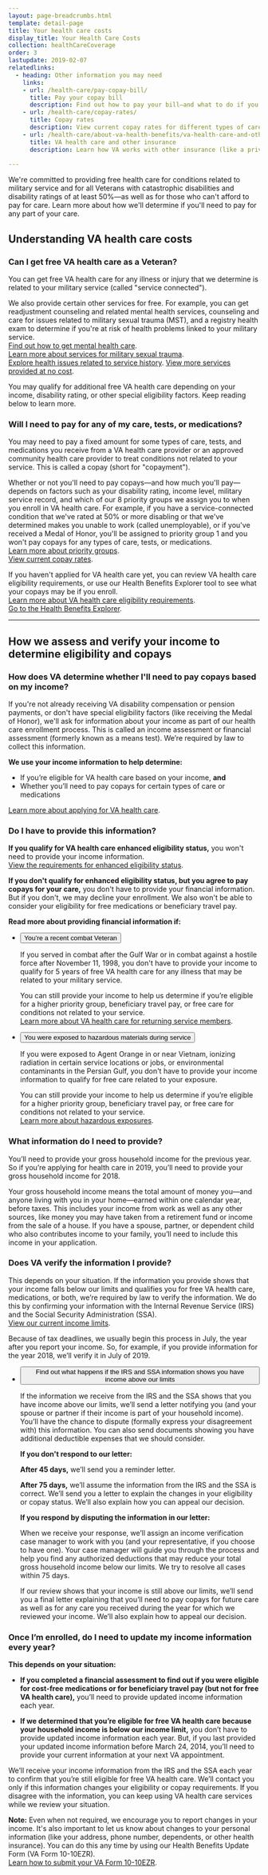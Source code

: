 ```yaml
---
layout: page-breadcrumbs.html
template: detail-page
title: Your health care costs
display_title: Your Health Care Costs
collection: healthCareCoverage
order: 3
lastupdate: 2019-02-07
relatedlinks:
  - heading: Other information you may need
    links:
    - url: /health-care/pay-copay-bill/
      title: Pay your copay bill
      description: Find out how to pay your bill—and what to do if you disagree with the charges or are struggling to make your payments.
    - url: /health-care/copay-rates/
      title: Copay rates
      description: View current copay rates for different types of care, tests, and medications.
    - url: /health-care/about-va-health-benefits/va-health-care-and-other-insurance/
      title: VA health care and other insurance
      description: Learn how VA works with other insurance (like a private insurance plan, Medicare, Medicaid, or TRICARE).
      
---
```


<div itemscope itemtype="http://schema.org/FAQPage">
<div class="va-introtext">

We're committed to providing free health care for conditions related to military service and for all Veterans with catastrophic disabilities and disability ratings of at least 50%—as well as for those who can't afford to pay for care. Learn more about how we'll determine if you'll need to pay for any part of your care.

</div>

<h2>Understanding VA health care costs</h2>

<div itemscope itemtype="http://schema.org/Question">
<h3 itemprop="name">Can I get free VA health care as a Veteran?</h3>
<div itemprop="acceptedAnswer" itemscope itemtype="http://schema.org/Answer">
<div itemprop="text">

You can get free VA health care for any illness or injury that we determine is related to your military service (called "service connected"). <br>

We also provide certain other services for free. For example, you can get readjustment counseling and related mental health services, counseling and care for issues related to military sexual trauma (MST), and a registry health exam to determine if you're at risk of health problems linked to your military service. <br>
[Find out how to get mental health care](/health-care/health-needs-conditions/mental-health/). <br>
[Learn more about services for military sexual trauma](/health-care/health-needs-conditions/military-sexual-trauma/). <br>
[Explore health issues related to service history](/health-care/health-needs-conditions/health-issues-related-to-service-era/).
[View more services provided at no cost](/health-care/copay-rates/#exempt).

You may qualify for additional free VA health care depending on your income, disability rating, or other special eligibility factors. Keep reading below to learn more.

</div>
</div>
</div>

<div itemscope itemtype="http://schema.org/Question">
<h3 itemprop="name">Will I need to pay for any of my care, tests, or medications?</h3>
<div itemprop="acceptedAnswer" itemscope itemtype="http://schema.org/Answer">
<div itemprop="text">

You may need to pay a fixed amount for some types of care, tests, and medications you receive from a VA health care provider or an approved community health care provider to treat conditions not related to your service. This is called a copay (short for "copayment"). 

Whether or not you'll need to pay copays—and how much you'll pay—depends on factors such as your disability rating, income level, military service record, and which of our 8 priority groups we assign you to when you enroll in VA health care. For example, if you have a service-connected condition that we've rated at 50% or more disabling or that we've determined makes you unable to work (called unemployable), or if you've received a Medal of Honor, you'll be assigned to priority group 1 and you won't pay copays for any types of care, tests, or medications. <br>
[Learn more about priority groups](https://www.va.gov/HEALTHBENEFITS/resources/publications/hbco/hbco_enrollment_eligibility.asp).<br>
[View current copay rates](/health-care/copay-rates/).

If you haven't applied for VA health care yet, you can review VA health care eligibility requirements, or use our Health Benefits Explorer tool to see what your copays may be if you enroll. <br>
[Learn more about VA health care eligibility requirements](/health-care/eligibility/).<br>
[Go to the Health Benefits Explorer](http://hbexplorer.vacloud.us/).

</div>
</div>
</div>

------

<h2>How we assess and verify your income to determine eligibility and copays</h2>

<div itemscope itemtype="http://schema.org/Question">
<h3 itemprop="name">How does VA determine whether I'll need to pay copays based on my income?</h3>
<div itemprop="acceptedAnswer" itemscope itemtype="http://schema.org/Answer">
<div itemprop="text">

If you're not already receiving VA disability compensation or pension payments, or don't have special eligibility factors (like receiving the Medal of Honor), we'll ask for information about your income as part of our health care enrollment process. This is called an income assessment or financial assessment (formerly known as a means test). We’re required by law to collect this information. 

**We use your income information to help determine:**
- If you’re eligible for VA health care based on your income, **and**
- Whether you’ll need to pay copays for certain types of care or medications

[Learn more about applying for VA health care](/health-care/apply/).

</div>
</div>
</div>

<div itemscope itemtype="http://schema.org/Question">
<h3 itemprop="name">Do I have to provide this information?</h3>
<div itemprop="acceptedAnswer" itemscope itemtype="http://schema.org/Answer">
<div itemprop="text">

<b>If you qualify for VA health care enhanced eligibility status,</b> you won't need to provide your income information. <br>
[View the requirements for enhanced eligibility status](/health-care/eligibility/#enhanced).

<b>If you don't qualify for enhanced eligibility status, but you agree to pay copays for your care,</b> you don't have to provide your financial information. But if you don't, we may decline your enrollment. We also won't be able to consider your eligibility for free medications or beneficiary travel pay.

<b>Read more about providing financial information if:</b>

<div class="usa-accordion">
<ul class="usa-unstyled-list">
<li>
<button class="usa-button-unstyled usa-accordion-button" aria-controls="questions-combat">You’re a recent combat Veteran</button>
<div id="questions-combat" class="usa-accordion-content">

If you served in combat after the Gulf War or in combat against a hostile force after November 11, 1998, you don't have to provide your income to qualify for 5 years of free VA health care for any illness that may be related to your military service.

You can still provide your income to help us determine if you’re eligible for a higher priority group, beneficiary travel pay, or free care for conditions not related to your service.<br>
<a href="https://www.va.gov/HEALTHBENEFITS/apply/returning_servicemembers.asp">Learn more about VA health care for returning service members</a>.

</div>
</li>
<li>
<button class="usa-button-unstyled usa-accordion-button" aria-controls="questions-hazards">You were exposed to hazardous materials during service</button>
<div id="questions-hazards" class="usa-accordion-content">

If you were exposed to Agent Orange in or near Vietnam, ionizing radiation in certain service locations or jobs, or environmental contaminants in the Persian Gulf, you don't have to provide your income information to qualify for free care related to your exposure. 

You can still provide your income to help us determine if you’re eligible for a higher priority group, beneficiary travel pay, or free care for conditions not related to your service. <br>
<a href="/disability/eligibility/hazardous-materials-exposure/">Learn more about hazardous exposures</a>.

</div>
</li>
</ul>
</div>

</div>
</div>
</div>

<div itemscope itemtype="http://schema.org/Question">
<h3 itemprop="name">What information do I need to provide?</h3>
<div itemprop="acceptedAnswer" itemscope itemtype="http://schema.org/Answer">
<div itemprop="text">

You’ll need to provide your gross household income for the previous year. So if you’re applying for health care in 2019, you’ll need to provide your gross household income for 2018.

Your gross household income means the total amount of money you—and anyone living with you in your home—earned within one calendar year, before taxes. This includes your income from work as well as any other sources, like money you may have taken from a retirement fund or income from the sale of a house. If you have a spouse, partner, or dependent child who also contributes income to your family, you’ll need to include this income in your application.

</div>
</div>
</div>

<div itemscope itemtype="http://schema.org/Question">
<h3 itemprop="name">Does VA verify the information I provide?</h3>
<div itemprop="acceptedAnswer" itemscope itemtype="http://schema.org/Answer">
<div itemprop="text">

This depends on your situation. If the information you provide shows that your income falls below our limits and qualifies you for free VA health care, medications, or both, we’re required by law to verify the information. We do this by confirming your information with the Internal Revenue Service (IRS) and the Social Security Administration (SSA). <br>
[View our current income limits]( http://nationalincomelimits.vaftl.us/).

Because of tax deadlines, we usually begin this process in July, the year after you report your income. So, for example, if you provide information for the year 2018, we’ll verify it in July of 2019.

<div class="usa-accordion">
<ul class="usa-unstyled-list">
<li>
<button class="usa-button-unstyled usa-accordion-button" aria-controls="verification-process">Find out what happens if the IRS and SSA information shows you have income above our limits</button>
<div id="verification-process" class="usa-accordion-content">

If the information we receive from the IRS and the SSA shows that you have income above our limits, we’ll send a letter notifying you (and your spouse or partner if their income is part of your household income). You’ll have the chance to dispute (formally express your disagreement with) this information. You can also send documents showing you have additional deductible expenses that we should consider. 

<b>If you don't respond to our letter:</b>

**After 45 days,** we’ll send you a reminder letter.

**After 75 days,** we’ll assume the information from the IRS and the SSA is correct. We’ll send you a letter to explain the changes in your eligibility or copay status. We’ll also explain how you can appeal our decision.

<b>If you respond by disputing the information in our letter:</b>

When we receive your response, we’ll assign an income verification case manager to work with you (and your representative, if you choose to have one). Your case manager will guide you through the process and help you find any authorized deductions that may reduce your total gross household income below our limits. We try to resolve all cases within 75 days.

If our review shows that your income is still above our limits, we’ll send you a final letter explaining that you’ll need to pay copays for future care as well as for any care you received during the year for which we reviewed your income. We’ll also explain how to appeal our decision.

</div>
</li>
</li>
</ul>
</div>

</div>
</div>
</div>

<div itemscope itemtype="http://schema.org/Question">
<h3 itemprop="name">Once I’m enrolled, do I need to update my income information every year?</h3>
<div itemprop="acceptedAnswer" itemscope itemtype="http://schema.org/Answer">
<div itemprop="text">

<b>This depends on your situation:</b>

- **If you completed a financial assessment to find out if you were eligible for cost-free medications or for beneficiary travel pay (but not for free VA health care),** you’ll need to provide updated income information each year.

- **If we determined that you’re eligible for free VA health care because your household income is below our income limit,** you don’t have to provide updated income information each year. But, if you last provided your updated income information before March 24, 2014, you’ll need to provide your current information at your next VA appointment. </br>

We’ll receive your income information from the IRS and the SSA each year to confirm that you’re still eligible for free VA health care. We’ll contact you only if this information changes your eligibility or copay requirements. If you disagree with the information, you can keep using VA health care services while we review your situation.

**Note:** Even when not required, we encourage you to report changes in your income. It's also important to let us know about changes to your personal information (like your address, phone number, dependents, or other health insurance). You can do this any time by using our Health Benefits Update Form (VA Form 10-10EZR). <br>
[Learn how to submit your VA Form 10-10EZR](/health-care/update-health-information/). 

</div>
</div>
</div>
</div>
